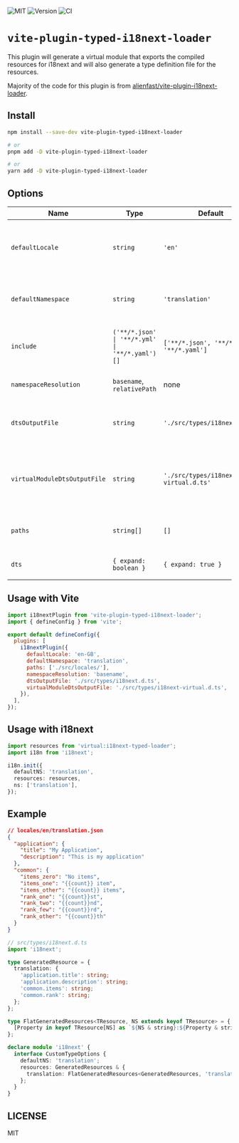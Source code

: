 ![MIT](https://img.shields.io/badge/License-MIT-green?style=flat-square)
![Version](https://img.shields.io/github/package-json/v/rowellx68/vite-plugin-typed-i18next-loader?style=flat-square)
![CI](https://img.shields.io/github/actions/workflow/status/rowellx68/i18next-utilities/publish.yml?style=flat-square)

# `vite-plugin-typed-i18next-loader`

This plugin will generate a virtual module that exports the compiled resources for i18next and will also generate a type definition file for the resources.

Majority of the code for this plugin is from [alienfast/vite-plugin-i18next-loader](https://github.com/alienfast/vite-plugin-i18next-loader).

## Install

```bash
npm install --save-dev vite-plugin-typed-i18next-loader

# or
pnpm add -D vite-plugin-typed-i18next-loader

# or
yarn add -D vite-plugin-typed-i18next-loader
```

## Options

| Name                         | Type                                           | Default                                  | Description                                                     |
| ---------------------------- | ---------------------------------------------- | ---------------------------------------- | --------------------------------------------------------------- |
| `defaultLocale`              | `string`                                       | `'en'`                                   | The default locale the plugin will generate the type from.      |
| `defaultNamespace`           | `string`                                       | `'translation'`                          | The default i18next namespace the plugin will use.              |
| `include`                    | `('**/*.json' \| '**/*.yml' \| '**/*.yaml')[]` | `['**/*.json', '**/*.yml', '**/*.yaml']` | Glob patterns of files to include for bundling.                 |
| `namespaceResolution`        | `basename`, `relativePath`                     | none                                     | Namespace resolution strategy.                                  |
| `dtsOutputFile`              | `string`                                       | `'./src/types/i18next.d.ts'`             | Output file destination for the generated types.                |
| `virtualModuleDtsOutputFile` | `string`                                       | `'./src/types/i18next-virtual.d.ts'`     | Output file destination for the generated virtual module types. |
| `paths`                      | `string[]`                                     | `[]`                                     | Locale top-level directory paths.                               |
| `dts`                        | `{ expand: boolean }`                          | `{ expand: true }`                       | DTS generation options.                                         |

## Usage with Vite

```js
import i18nextPlugin from 'vite-plugin-typed-i18next-loader';
import { defineConfig } from 'vite';

export default defineConfig({
  plugins: [
    i18nextPlugin({
      defaultLocale: 'en-GB',
      defaultNamespace: 'translation',
      paths: ['./src/locales/'],
      namespaceResolution: 'basename',
      dtsOutputFile: './src/types/i18next.d.ts',
      virtualModuleDtsOutputFile: './src/types/i18next-virtual.d.ts',
    }),
  ],
});
```

## Usage with i18next

```ts
import resources from 'virtual:i18next-typed-loader';
import i18n from 'i18next';

i18n.init({
  defaultNS: 'translation',
  resources: resources,
  ns: ['translation'],
});
```

## Example

```json
// locales/en/translation.json
{
  "application": {
    "title": "My Application",
    "description": "This is my application"
  },
  "common": {
    "items_zero": "No items",
    "items_one": "{{count}} item",
    "items_other": "{{count}} items",
    "rank_one": "{{count}}st",
    "rank_two": "{{count}}nd",
    "rank_few": "{{count}}rd",
    "rank_other": "{{count}}th"
  }
}
```

```ts
// src/types/i18next.d.ts
import 'i18next';

type GeneratedResource = {
  translation: {
    'application.title': string;
    'application.description': string;
    'common.items': string;
    'common.rank': string;
  };
};

type FlatGeneratedResources<TResource, NS extends keyof TResource> = {
  [Property in keyof TResource[NS] as `${NS & string}:${Property & string}`]: TResource[NS][Property];
};

declare module 'i18next' {
  interface CustomTypeOptions {
    defaultNS: 'translation';
    resources: GeneratedResources & {
      translation: FlatGeneratedResources<GeneratedResources, 'translation'>;
    };
  }
}
```

## LICENSE

MIT

